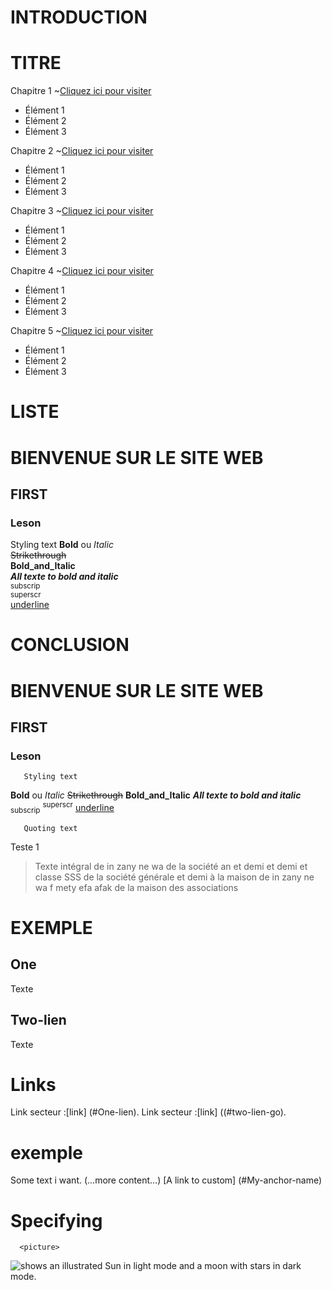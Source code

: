 # INTRODUCTION 
# TITRE
Chapitre 1 ~<a href="https://www.example.com">Cliquez ici pour visiter</a>
<ul>
	  <li>Élément 1</li>
	  <li>Élément 2</li>
	  <li>Élément 3</li>
	</ul>

Chapitre 2 ~<a href="https://www.example.com">Cliquez ici pour visiter</a>
<ul>
	  <li>Élément 1</li>
	  <li>Élément 2</li>
	  <li>Élément 3</li>
	</ul>

Chapitre 3 ~<a href="https://www.example.com">Cliquez ici pour visiter</a>
<ul>
	  <li>Élément 1</li>
	  <li>Élément 2</li>
	  <li>Élément 3</li>
	</ul>

Chapitre 4 ~<a href="https://www.example.com">Cliquez ici pour visiter</a>
<ul>
	  <li>Élément 1</li>
	  <li>Élément 2</li>
	  <li>Élément 3</li>
	</ul>

Chapitre 5 ~<a href="https://www.example.com">Cliquez ici pour visiter</a>
<ul>
	  <li>Élément 1</li>
	  <li>Élément 2</li>
	  <li>Élément 3</li>
	</ul>

# LISTE
# BIENVENUE SUR LE SITE WEB
## FIRST
### Leson 
Styling text
**Bold** ou _Italic_<br>
~~Strikethrough~~<br>
**Bold_and_Italic**<br>
***All texte to bold and italic***<br>
<sub>subscrip</sub><br>
<sup>superscr</sup><br>
<Ins>underline</ins>




# CONCLUSION
# BIENVENUE SUR LE SITE WEB
## FIRST
### Leson 
       Styling text
**Bold** ou _Italic_
~~Strikethrough~~
**Bold_and_Italic**
***All texte to bold and italic***
<sub>subscrip</sub>
<sup>superscr</sup>
<Ins>underline</ins>

       Quoting text 
Teste 1
> Texte intégral de in zany ne wa de la société an et demi et demi et classe SSS de la société générale et demi à la maison de in zany ne wa f mety efa afak de la maison des associations

# EXEMPLE 
## One
Texte
## Two-lien
Texte
# Links 
Link secteur :[link] (#One-lien).
Link secteur :[link] ((#two-lien-go).

# exemple 
<a name="My -anchor-name"></a>
Some text i want.
(...more content...)
[A link to custom] (#My-anchor-name)

# Specifying 
      <picture>
<source media="(prefers-color-scheme: dark)" 
srcset="https ://user-image.githubusercontent.com/25423296/163456776-7f95b81a-f1ed-45f7-b7ab-8fa810d529fa.png">
<source media="(prefers-color-scheme: light)"
Srcset="https ://user-image.githubusercontent.com/25423296/163456779-a8556205-d0a5-45e2-ac17--42d089e3c3f8.png">
<Image alt="shows an illustrated Sun in light mode and a moon with stars in dark mode." src="https ://user-image.githubusercontent.com/25423296/163456779-a8556205-d0a5-45e2-ac17-42d089e3c3f8.png">
                </picture>



